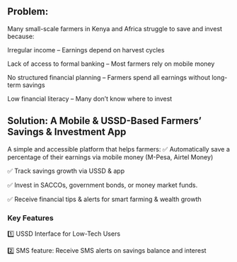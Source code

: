 ## Problem:
Many small-scale farmers in Kenya and Africa struggle to save and invest because:

Irregular income – Earnings depend on harvest cycles

Lack of access to formal banking – Most farmers rely on mobile money

No structured financial planning – Farmers spend all earnings without long-term savings

Low financial literacy – Many don’t know where to invest

## Solution: A Mobile & USSD-Based Farmers’ Savings & Investment App
A simple and accessible platform that helps farmers:
✅ Automatically save a percentage of their earnings via mobile money (M-Pesa, Airtel Money)

✅ Track savings growth via USSD & app

✅ Invest in SACCOs, government bonds, or money market funds.

✅ Receive financial tips & alerts for smart farming & wealth growth

### Key Features

1️⃣ USSD Interface for Low-Tech Users

2️⃣ SMS feature: Receive SMS alerts on savings balance and interest
